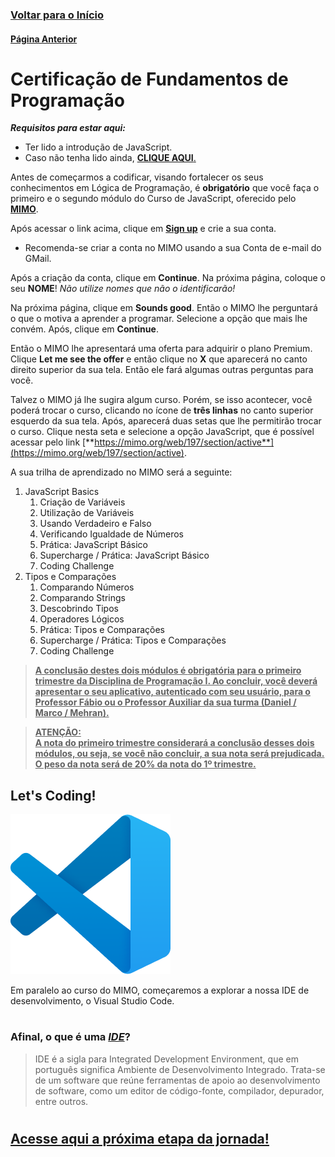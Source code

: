 ### [**Voltar para o Início**](../../README.md)

#### [**Página Anterior**](../01_05_JS/README.md)

# Certificação de Fundamentos de Programação

***Requisitos para estar aqui:***
- Ter lido a introdução de JavaScript.
- Caso não tenha lido ainda, [**CLIQUE AQUI**.](../01_05_JS/README.md)

Antes de começarmos a codificar, visando fortalecer os seus conhecimentos em Lógica de Programação, é **obrigatório** que você faça o primeiro e o segundo módulo do Curso de JavaScript, oferecido pelo [**MIMO**](https://mimo.org/).

Após acessar o link acima, clique em [**Sign up**](https://mimo.org/web/register) e crie a sua conta.

* Recomenda-se criar a conta no MIMO usando a sua Conta de e-mail do GMail.

Após a criação da conta, clique em **Continue**. Na próxima página, coloque o seu **NOME**! _Não utilize nomes que não o identificarão!_

Na próxima página, clique em **Sounds good**. Então o MIMO lhe perguntará o que o motiva a aprender a programar. Selecione a opção que mais lhe convém. Após, clique em **Continue**.

Então o MIMO lhe apresentará uma oferta para adquirir o plano Premium. Clique **Let me see the offer** e então clique no **X** que aparecerá no canto direito superior da sua tela. Então ele fará algumas outras perguntas para você.

Talvez o MIMO já lhe sugira algum curso. Porém, se isso acontecer, você poderá trocar o curso, clicando no ícone de **três linhas** no canto superior esquerdo da sua tela. Após, aparecerá duas setas que lhe permitirão trocar o curso. Clique nesta seta e selecione a opção JavaScript, que é possível acessar pelo link [**https://mimo.org/web/197/section/active**](https://mimo.org/web/197/section/active).

A sua trilha de aprendizado no MIMO será a seguinte:
01. JavaScript Basics
    1.  Criação de Variáveis
    2.  Utilização de Variáveis
    3.  Usando Verdadeiro e Falso
    4.  Verificando Igualdade de Números
    5.  Prática: JavaScript Básico
    6.  Supercharge / Prática: JavaScript Básico
    7.  Coding Challenge
2.  Tipos e Comparações
    1.  Comparando Números
    2.  Comparando Strings
    3.  Descobrindo Tipos
    4.  Operadores Lógicos
    5.  Prática: Tipos e Comparações
    6.  Supercharge / Prática: Tipos e Comparações
    7.  Coding Challenge

> <u>**A conclusão destes dois módulos é **obrigatória** para o primeiro trimestre da Disciplina de Programação I. Ao concluir, você deverá apresentar o seu aplicativo, autenticado com seu usuário, para o Professor Fábio ou o Professor Auxiliar da sua turma (Daniel / Marco / Mehran).**</u>

> **<u>ATENÇÃO:</u>**<br>
> <u>**A nota do primeiro trimestre considerará a conclusão desses dois módulos, ou seja, se você não concluir, a sua nota será prejudicada. O peso da nota será de 20% da nota do 1º trimestre.**</u>

## Let's Coding!
![Let's Coding](lets_coding.png)

Em paralelo ao curso do MIMO, começaremos a explorar a nossa IDE de desenvolvimento, o Visual Studio Code.

#
### Afinal, o que é uma ***<u>IDE</u>***?
> IDE é a sigla para Integrated Development Environment, que em português significa Ambiente de Desenvolvimento Integrado. Trata-se de um software que reúne ferramentas de apoio ao desenvolvimento de software, como um editor de código-fonte, compilador, depurador, entre outros.
#

## [**<u>Acesse aqui a próxima etapa da jornada!</u>**](../../02_variaveis_e_operadores/README.md)